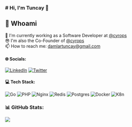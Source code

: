 
### # Hi, I'm Tuncay 👋

##  💫 Whoami
🔭 I'm currently working as a Software Developer at     [@cyrops](https://cyrops.com)  
😎 I'm also the Co-Founder of [@cyrops](https://cyrops.com)   
📫 How to reach me: damlartuncay@gmail.com

#### 🌐 Socials: 
[![LinkedIn](https://img.shields.io/badge/LinkedIn-%230077B5.svg?logo=linkedin&logoColor=&background=white)](https://linkedin.com/in/tuncaydamlar) [![Twitter](https://img.shields.io/badge/twitter-%231DA1F2.svg?logo=x&logoColor=white)](https://twitter.com/tuncaydmlr) 

#### 💻 Tech Stack:
![Go](https://img.shields.io/badge/go-%2300ADD8.svg?style=for-the-badge&logo=go&logoColor=white) ![PHP](https://img.shields.io/badge/php-%23777BB4.svg?style=for-the-badge&logo=php&logoColor=white) ![Nginx](https://img.shields.io/badge/nginx-%23009639.svg?style=for-the-badge&logo=nginx&logoColor=white) ![Redis](https://img.shields.io/badge/redis-%23DD0031.svg?style=for-the-badge&logo=redis&logoColor=white) ![Postgres](https://img.shields.io/badge/postgres-%23316192.svg?style=for-the-badge&logo=postgresql&logoColor=white) ![Docker](https://img.shields.io/badge/docker-%230db7ed.svg?style=for-the-badge&logo=docker&logoColor=white)
![K8n](https://img.shields.io/badge/kubernetes-326CE5?&style=for-the-badge&logo=kubernetes&logoColor=white)

###  📊 GitHub Stats:

![](https://github-readme-streak-stats.herokuapp.com/?user=tuncaydamlar&theme=city_light&hide_border=false)

